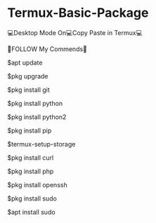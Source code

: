 # Termux-Basic-Package

💻Desktop Mode On💻Copy Paste in Termux💻

🔄FOLLOW My Commends🔄

$apt update 

$pkg upgrade

$pkg install git

$pkg install python

$pkg install python2

$pkg install pip

$termux-setup-storage

$pkg install curl

$pkg install php

$pkg install openssh

$pkg install sudo

$apt install sudo



